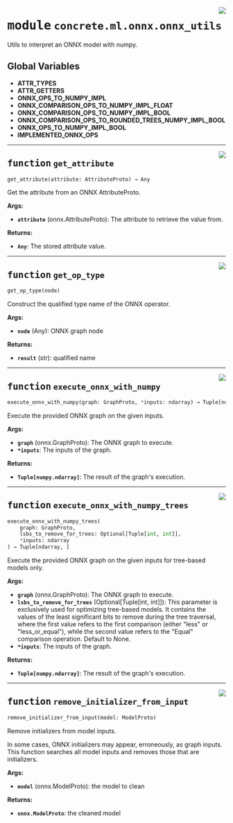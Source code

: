<!-- markdownlint-disable -->

<a href="../../../src/concrete/ml/onnx/onnx_utils.py#L0"><img align="right" style="float:right;" src="https://img.shields.io/badge/-source-cccccc?style=flat-square"></a>

# <kbd>module</kbd> `concrete.ml.onnx.onnx_utils`

Utils to interpret an ONNX model with numpy.

## **Global Variables**

- **ATTR_TYPES**
- **ATTR_GETTERS**
- **ONNX_OPS_TO_NUMPY_IMPL**
- **ONNX_COMPARISON_OPS_TO_NUMPY_IMPL_FLOAT**
- **ONNX_COMPARISON_OPS_TO_NUMPY_IMPL_BOOL**
- **ONNX_COMPARISON_OPS_TO_ROUNDED_TREES_NUMPY_IMPL_BOOL**
- **ONNX_OPS_TO_NUMPY_IMPL_BOOL**
- **IMPLEMENTED_ONNX_OPS**

______________________________________________________________________

<a href="../../../src/concrete/ml/onnx/onnx_utils.py#L433"><img align="right" style="float:right;" src="https://img.shields.io/badge/-source-cccccc?style=flat-square"></a>

## <kbd>function</kbd> `get_attribute`

```python
get_attribute(attribute: AttributeProto) → Any
```

Get the attribute from an ONNX AttributeProto.

**Args:**

- <b>`attribute`</b> (onnx.AttributeProto):  The attribute to retrieve the value from.

**Returns:**

- <b>`Any`</b>:  The stored attribute value.

______________________________________________________________________

<a href="../../../src/concrete/ml/onnx/onnx_utils.py#L445"><img align="right" style="float:right;" src="https://img.shields.io/badge/-source-cccccc?style=flat-square"></a>

## <kbd>function</kbd> `get_op_type`

```python
get_op_type(node)
```

Construct the qualified type name of the ONNX operator.

**Args:**

- <b>`node`</b> (Any):  ONNX graph node

**Returns:**

- <b>`result`</b> (str):  qualified name

______________________________________________________________________

<a href="../../../src/concrete/ml/onnx/onnx_utils.py#L457"><img align="right" style="float:right;" src="https://img.shields.io/badge/-source-cccccc?style=flat-square"></a>

## <kbd>function</kbd> `execute_onnx_with_numpy`

```python
execute_onnx_with_numpy(graph: GraphProto, *inputs: ndarray) → Tuple[ndarray, ]
```

Execute the provided ONNX graph on the given inputs.

**Args:**

- <b>`graph`</b> (onnx.GraphProto):  The ONNX graph to execute.
- <b>`*inputs`</b>:  The inputs of the graph.

**Returns:**

- <b>`Tuple[numpy.ndarray]`</b>:  The result of the graph's execution.

______________________________________________________________________

<a href="../../../src/concrete/ml/onnx/onnx_utils.py#L486"><img align="right" style="float:right;" src="https://img.shields.io/badge/-source-cccccc?style=flat-square"></a>

## <kbd>function</kbd> `execute_onnx_with_numpy_trees`

```python
execute_onnx_with_numpy_trees(
    graph: GraphProto,
    lsbs_to_remove_for_trees: Optional[Tuple[int, int]],
    *inputs: ndarray
) → Tuple[ndarray, ]
```

Execute the provided ONNX graph on the given inputs for tree-based models only.

**Args:**

- <b>`graph`</b> (onnx.GraphProto):  The ONNX graph to execute.
- <b>`lsbs_to_remove_for_trees`</b> (Optional\[Tuple\[int, int\]\]):  This parameter is exclusively used for  optimizing tree-based models. It contains the values of the least significant bits to  remove during the tree traversal, where the first value refers to the first comparison  (either "less" or "less_or_equal"), while the second value refers to the "Equal"  comparison operation.  Default to None.
- <b>`*inputs`</b>:  The inputs of the graph.

**Returns:**

- <b>`Tuple[numpy.ndarray]`</b>:  The result of the graph's execution.

______________________________________________________________________

<a href="../../../src/concrete/ml/onnx/onnx_utils.py#L545"><img align="right" style="float:right;" src="https://img.shields.io/badge/-source-cccccc?style=flat-square"></a>

## <kbd>function</kbd> `remove_initializer_from_input`

```python
remove_initializer_from_input(model: ModelProto)
```

Remove initializers from model inputs.

In some cases, ONNX initializers may appear, erroneously, as graph inputs. This function searches all model inputs and removes those that are initializers.

**Args:**

- <b>`model`</b> (onnx.ModelProto):  the model to clean

**Returns:**

- <b>`onnx.ModelProto`</b>:  the cleaned model
